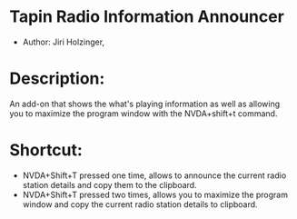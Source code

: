 # Tapin Radio Information Announcer #
* Author: Jiri Holzinger,

# Description: #

An add-on that shows the what's playing information as well as allowing you to maximize the program window with the NVDA+shift+t command.

# Shortcut: #

* NVDA+Shift+T pressed one time, allows to announce the current radio station details and copy them to the clipboard.
* NVDA+Shift+T pressed two times, allows you to maximize the program window and copy the current radio station details to clipboard.